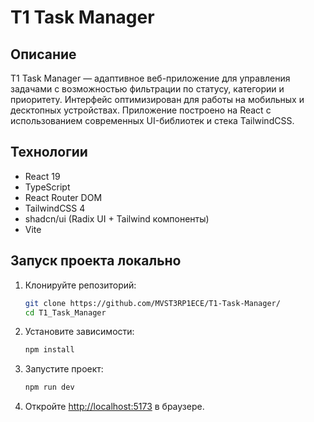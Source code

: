 # T1 Task Manager

## Описание

T1 Task Manager — адаптивное веб-приложение для управления задачами с возможностью фильтрации по статусу, категории и приоритету. Интерфейс оптимизирован для работы на мобильных и десктопных устройствах. Приложение построено на React с использованием современных UI-библиотек и стека TailwindCSS.

## Технологии

- React 19
- TypeScript
- React Router DOM
- TailwindCSS 4
- shadcn/ui (Radix UI + Tailwind компоненты)
- Vite

## Запуск проекта локально

1. Клонируйте репозиторий:
    ```bash
    git clone https://github.com/MVST3RP1ECE/T1-Task-Manager/
    cd T1_Task_Manager
    ```
2. Установите зависимости:
    ```bash
    npm install
    ```
3. Запустите проект:
    ```bash
    npm run dev
    ```
4. Откройте [http://localhost:5173](http://localhost:5173) в браузере.

